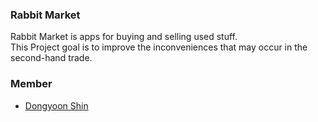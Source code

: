 ### Rabbit Market   

Rabbit Market is apps for buying and selling used stuff.   
This Project goal is to improve the inconveniences that may occur in the second-hand trade.    


### Member    
- [Dongyoon Shin](https://github.com/dy-shin)